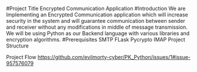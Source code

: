 #Project Title 
Encrypted Communication Application 
#Introduction
We are Implementing an Encrypted Communication application which will increase security in the system and will guarantee communication between sender and receiver without any modifications in middle of message transmission. We will be using Python as our Backend language with various libraries and encryption algorithms.
#Prerequisites
SMTP
FLask
Pycrypto
IMAP
Project Structure

Project Flow
https://github.com/evilmorty-cyber/PK_Python/issues/1#issue-957576079






